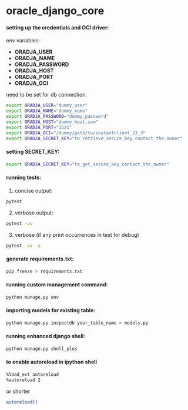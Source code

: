 # oracle_django_core

#### setting up the credentials and OCI driver:

env variables:

- <b>ORADJA_USER</b>
- <b>ORADJA_NAME</b>
- <b>ORADJA_PASSWORD</b>
- <b>ORADJA_HOST</b>
- <b>ORADJA_PORT</b>
- <b>ORADJA_OCI</b>

need to be set for db connection. <br>

```bash
export ORADJA_USER="dummy_user"
export ORADJA_NAME="dummy_name"
export ORADJA_PASSWORD="dummy_password"
export ORADJA_HOST="dummy.host.com"
export ORADJA_PORT="1521"
export ORADJA_OCI="/dummy/path/to/instantclient_23_3"
export ORADJA_SECRET_KEY="to_retrieve_secure_key_contact_the_owner"
```

#### setting SECRET_KEY:

```bash
export ORADJA_SECRET_KEY="to_get_secure_key_contact_the_owner"
```

#### running tests:

1. concise output:

```bash
pytest
```

2. verbose output:

```bash
pytest -vv
```

3. verbose (if any print occurrences in test for debug)

```bash
pytest -vv -s
```

#### generate requirements.txt:

```bash
pip freeze > requirements.txt 
```

#### running custom management command:

```bash
python manage.py env
```

#### importing models for existing table:

```bash
python manage.py inspectdb your_table_name > models.py
```

#### running enhanced django shell:

```bash
python manage.py shell_plus
```

#### to enable autoreload in ipython shell

```bash
%load_ext autoreload
%autoreload 2
```

or shorter

```bash
autoreload()
```